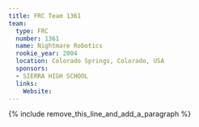```yaml
---
title: FRC Team 1361
team:
  type: FRC
  number: 1361
  name: Nightmare Robotics
  rookie_year: 2004
  location: Colorado Springs, Colorado, USA
  sponsors:
  - SIERRA HIGH SCHOOL
  links:
    Website:
---
```


{% include remove_this_line_and_add_a_paragraph %}